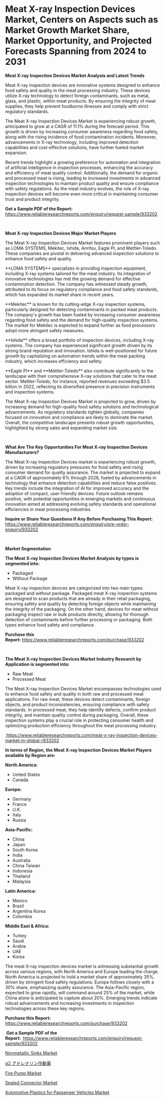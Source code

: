 <p><h1>Meat X-ray Inspection Devices Market, Centers on Aspects such as Market Growth Market Share, Market Opportunity, and Projected Forecasts Spanning from 2024 to 2031</h1></p><p><strong>Meat X-ray Inspection Devices Market Analysis and Latest Trends</strong></p>
<p><p>Meat X-ray inspection devices are innovative systems designed to enhance food safety and quality in the meat processing industry. These devices utilize X-ray technology to detect foreign contaminants, such as metal, glass, and plastic, within meat products. By ensuring the integrity of meat supplies, they help prevent foodborne illnesses and comply with strict regulatory standards.</p><p>The Meat X-ray Inspection Devices Market is experiencing robust growth, anticipated to grow at a CAGR of 11.1% during the forecast period. This growth is driven by increasing consumer awareness regarding food safety, along with the rising incidence of food contamination incidents. Moreover, advancements in X-ray technology, including improved detection capabilities and cost-effective solutions, have further fueled market expansion.</p><p>Recent trends highlight a growing preference for automation and integration of artificial intelligence in inspection processes, enhancing the accuracy and efficiency of meat quality control. Additionally, the demand for organic and processed meat is rising, leading to increased investments in advanced inspection technologies to maintain product quality and ensure compliance with safety regulations. As the meat industry evolves, the role of X-ray inspection devices will become even more critical in maintaining consumer trust and product integrity.</p></p>
<p><strong>Get a Sample PDF of the Report:&nbsp;</strong> <a href="https://www.reliableresearchreports.com/enquiry/request-sample/933202">https://www.reliableresearchreports.com/enquiry/request-sample/933202</a></p>
<p>&nbsp;</p>
<p><strong>Meat X-ray Inspection Devices Major Market Players</strong></p>
<p><p>The Meat X-ray Inspection Devices Market features prominent players such as LOMA SYSTEMS, Mekitec, Ishida, Anritsu, Eagle PI, and Mettler-Toledo. These companies are pivotal in delivering advanced inspection solutions to enhance food safety and quality.</p><p>**LOMA SYSTEMS** specializes in providing inspection equipment, including X-ray systems tailored for the meat industry. Its integration of innovative technologies has met the growing demand for effective contamination detection. The company has witnessed steady growth, attributed to its focus on regulatory compliance and food safety standards, which has expanded its market share in recent years.</p><p>**Mekitec** is known for its cutting-edge X-ray inspection systems, particularly designed for detecting contaminants in packed meat products. The company's growth has been fueled by increasing consumer awareness regarding food safety and the demand for high-quality inspection systems. The market for Mekitec is expected to expand further as food processors adopt more stringent safety measures.</p><p>**Ishida** offers a broad portfolio of inspection devices, including X-ray systems. The company has experienced significant growth driven by its strong brand reputation and innovation. Ishida is well-positioned for future growth by capitalizing on automation trends within the meat packing industry, which increases efficiency and safety.</p><p>**Eagle PI** and **Mettler-Toledo** also contribute significantly to the landscape with their comprehensive X-ray solutions that cater to the meat sector. Mettler-Toledo, for instance, reported revenues exceeding $3.5 billion in 2022, reflecting its diversified presence in precision instruments and inspection systems.</p><p>The Meat X-ray Inspection Devices Market is projected to grow, driven by increasing demand for high-quality food safety solutions and technological advancements. As regulatory standards tighten globally, companies focused on innovation and compliance are likely to dominate the market. Overall, the competitive landscape presents robust growth opportunities, highlighted by strong sales and expanding market size.</p></p>
<p>&nbsp;</p>
<p><strong>What Are The Key Opportunities For Meat X-ray Inspection Devices Manufacturers?</strong></p>
<p><p>The Meat X-ray Inspection Devices market is experiencing robust growth, driven by increasing regulatory pressures for food safety and rising consumer demand for quality assurance. The market is projected to expand at a CAGR of approximately 6% through 2028, fueled by advancements in technology that enhance detection capabilities and reduce false positives. Key trends include the integration of AI for improved accuracy and the adoption of compact, user-friendly devices. Future outlook remains positive, with potential opportunities in emerging markets and continuous innovation aimed at addressing evolving safety standards and operational efficiencies in meat processing industries.</p></p>
<p><strong>Inquire or Share Your Questions If Any Before Purchasing This Report:</strong> <a href="https://www.reliableresearchreports.com/enquiry/pre-order-enquiry/933202">https://www.reliableresearchreports.com/enquiry/pre-order-enquiry/933202</a></p>
<p>&nbsp;</p>
<p><strong>Market Segmentation</strong></p>
<p><strong>The Meat X-ray Inspection Devices Market Analysis by types is segmented into:</strong></p>
<p><ul><li>Packaged</li><li>Without Package</li></ul></p>
<p><p>Meat X-ray inspection devices are categorized into two main types: packaged and without package. Packaged meat X-ray inspection systems are designed to scan products that are already in their retail packaging, ensuring safety and quality by detecting foreign objects while maintaining the integrity of the packaging. On the other hand, devices for meat without packaging inspect raw or bulk products directly, allowing for thorough detection of contaminants before further processing or packaging. Both types enhance food safety and compliance.</p></p>
<p><strong>Purchase this Report:&nbsp;</strong><a href="https://www.reliableresearchreports.com/purchase/933202">https://www.reliableresearchreports.com/purchase/933202</a></p>
<p>&nbsp;</p>
<p><strong>The Meat X-ray Inspection Devices Market Industry Research by Application is segmented into:</strong></p>
<p><ul><li>Raw Meat</li><li>Processed Meat</li></ul></p>
<p><p>The Meat X-ray Inspection Devices Market encompasses technologies used to enhance food safety and quality in both raw and processed meat applications. For raw meat, these devices detect contaminants, foreign objects, and product inconsistencies, ensuring compliance with safety standards. In processed meat, they help identify defects, confirm product integrity, and maintain quality control during packaging. Overall, these inspection systems play a crucial role in protecting consumer health and optimizing production efficiency throughout the meat processing industry.</p></p>
<p><a href="https://www.reliableresearchreports.com/meat-x-ray-inspection-devices-market-in-global-r933202">&nbsp;https://www.reliableresearchreports.com/meat-x-ray-inspection-devices-market-in-global-r933202</a></p>
<p><strong>In terms of Region, the Meat X-ray Inspection Devices Market Players available by Region are:</strong></p>
<p>
    <p> <strong> North America: </strong>
        <ul>
            <li>United States</li>
            <li>Canada</li>
        </ul>
        </p> 
    <p> <strong> Europe: </strong>
        <ul>
            <li>Germany</li>
            <li>France</li>
            <li>U.K.</li>
            <li>Italy</li>
            <li>Russia</li>
        </ul>
        </p> 
    <p> <strong> Asia-Pacific: </strong>
        <ul>
            <li>China</li>
            <li>Japan</li>
            <li>South Korea</li>
            <li>India</li>
            <li>Australia</li>
            <li>China Taiwan</li>
            <li>Indonesia</li>
            <li>Thailand</li>
            <li>Malaysia</li>
        </ul>
        </p> 
    <p> <strong> Latin America: </strong>
        <ul>
            <li>Mexico</li>
            <li>Brazil</li>
            <li>Argentina Korea</li>
            <li>Colombia</li>
        </ul>
        </p> 
    <p> <strong> Middle East & Africa: </strong>
        <ul>
            <li>Turkey</li>
            <li>Saudi</li>
            <li>Arabia</li>
            <li>UAE</li>
            <li>Korea</li>
        </ul>
    </p>
    </p>
<p><p>The meat X-ray inspection devices market is witnessing substantial growth across various regions, with North America and Europe leading the charge. North America is projected to hold a market share of approximately 35%, driven by stringent food safety regulations. Europe follows closely with a 30% share, emphasizing quality assurance. The Asia-Pacific region, expected to grow rapidly, will command around 25% of the market, while China alone is anticipated to capture about 20%. Emerging trends indicate robust advancements and increasing investments in inspection technologies across these key regions.</p></p>
<p><strong>Purchase this Report: </strong><a href="https://www.reliableresearchreports.com/purchase/933202">https://www.reliableresearchreports.com/purchase/933202</a></p>
<p>&nbsp;<strong>Get a Sample PDF of the Report:&nbsp;&nbsp;</strong><a href="https://www.reliableresearchreports.com/enquiry/request-sample/933202">https://www.reliableresearchreports.com/enquiry/request-sample/933202</a></p>
<p><strong></strong></p>
<p><p><a href="https://github.com/mauripalmi/Market-Research-Report-List-5/blob/main/nonmetallic-sinks-market.md">Nonmetallic Sinks Market</a></p><p><a href="https://medium.com/@grarrity46/%CE%B12-adrenergic-agonist-market-%E3%81%AF-%E3%82%B3%E3%82%B9%E3%83%88%E7%AE%A1%E7%90%86%E3%81%A8%E5%8A%B9%E7%8E%87%E5%90%91%E4%B8%8A%E3%82%92%E5%84%AA%E5%85%88%E3%81%97%E3%81%BE%E3%81%99-%E3%81%95%E3%82%89%E3%81%AB-%E5%A0%B1%E5%91%8A%E6%9B%B8%E3%81%AF%E5%B8%82%E5%A0%B4%E3%81%AE%E9%9C%80%E8%A6%81%E9%9D%A2%E3%81%A8%E4%BE%9B%E7%B5%A6%E9%9D%A2%E3%81%AE%E4%B8%A1%E6%96%B9%E3%82%92%E3%82%AB%E3%83%90%E3%83%BC%E3%81%97%E3%81%A6%E3%81%84%E3%81%BE%E3%81%99-%CE%B12-adrenergic-d02990fda684">α2 アドレナリン作動薬</a></p><p><a href="https://www.linkedin.com/pulse/global-fire-pump-market-analysis-key-trends-future-projections-rzhcc?trackingId=waQH4qiBS%2FOEziw5H58kyQ%3D%3D">Fire Pump Market</a></p><p><a href="https://medium.com/@perrin7364/the-global-sealed-connector-market-identifies-drivers-restraints-opportunities-and-trends-972019a3d248">Sealed Connector Market</a></p><p><a href="https://issuu.com/reportprime-2/docs/automotive-plastics-for-passenger-v_0ca8defee02c2a">Automotive Plastics for Passenger Vehicles Market</a></p></p>